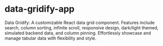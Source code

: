 # data-gridify-app
Data Gridify: A customizable React data grid component. Features include search, column sorting, infinite scroll, responsive design, dark/light themed, simulated backend data, and column pinning. Effortlessly showcase and manage tabular data with flexibility and style.
